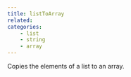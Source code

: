 ```yaml
---
title: listToArray
related:
categories:
    - list
    - string
    - array
---
```


Copies the elements of a list to an array.
